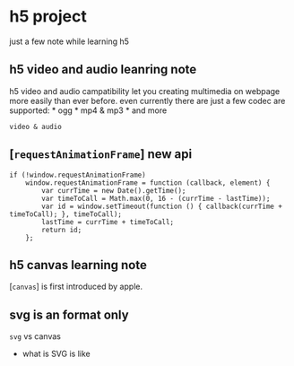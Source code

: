 # h5 project
just a few note while learning h5

## h5 video and audio leanring note
h5 video and audio campatibility let you creating multimedia on webpage more easily than ever before.
even currently there are just a few codec are supported:
	* ogg
	* mp4 & mp3
	* and more

````
video & audio
````

## [`requestAnimationFrame`] new api
````
if (!window.requestAnimationFrame)
	window.requestAnimationFrame = function (callback, element) {
	    var currTime = new Date().getTime();
	    var timeToCall = Math.max(0, 16 - (currTime - lastTime));
	    var id = window.setTimeout(function () { callback(currTime + timeToCall); }, timeToCall);
	    lastTime = currTime + timeToCall;
	    return id;
	};
````

## h5 canvas learning note
[`canvas`] is first introduced by apple.

## svg is an format only
`svg` vs canvas
* what is SVG is like
